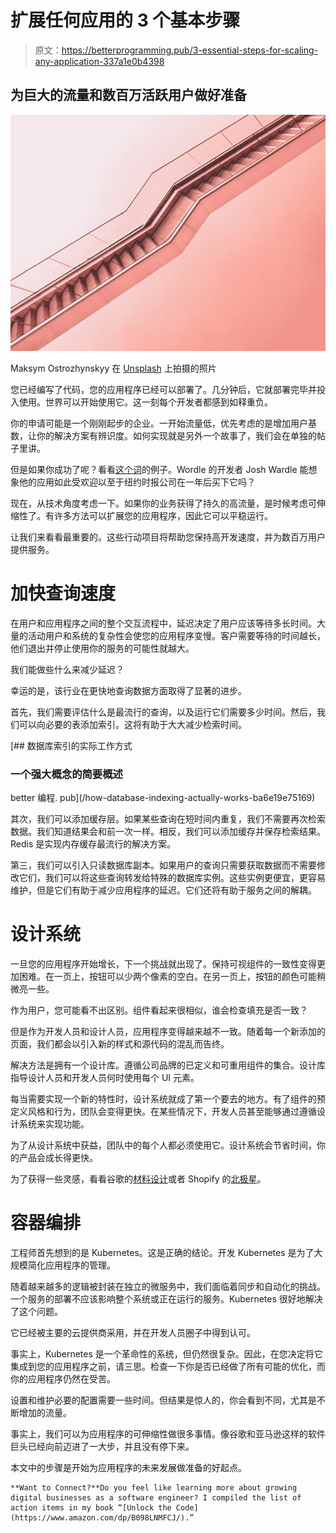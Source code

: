 # 扩展任何应用的 3 个基本步骤

> 原文：<https://betterprogramming.pub/3-essential-steps-for-scaling-any-application-337a1e0b4398>

## 为巨大的流量和数百万活跃用户做好准备

![](img/26cbfa5a8fdf5aa7ae4d03ad1b72d9e9.png)

Maksym Ostrozhynskyy 在 [Unsplash](https://unsplash.com?utm_source=medium&utm_medium=referral) 上拍摄的照片

您已经编写了代码，您的应用程序已经可以部署了。几分钟后，它就部署完毕并投入使用。世界可以开始使用它。这一刻每个开发者都感到如释重负。

你的申请可能是一个刚刚起步的企业。一开始流量低，优先考虑的是增加用户基数，让你的解决方案有辨识度。如何实现就是另外一个故事了，我们会在单独的帖子里讲。

但是如果你成功了呢？看看[这个词](https://www.nytimes.com/games/wordle/index.html)的例子。Wordle 的开发者 Josh Wardle 能想象他的应用如此受欢迎以至于纽约时报公司在一年后买下它吗？

现在，从技术角度考虑一下。如果你的业务获得了持久的高流量，是时候考虑可伸缩性了。有许多方法可以扩展您的应用程序，因此它可以平稳运行。

让我们来看看最重要的。这些行动项目将帮助您保持高开发速度，并为数百万用户提供服务。

# 加快查询速度

在用户和应用程序之间的整个交互流程中，延迟决定了用户应该等待多长时间。大量的活动用户和系统的复杂性会使您的应用程序变慢。客户需要等待的时间越长，他们退出并停止使用你的服务的可能性就越大。

我们能做些什么来减少延迟？

幸运的是，该行业在更快地查询数据方面取得了显著的进步。

首先，我们需要评估什么是最流行的查询，以及运行它们需要多少时间。然后，我们可以向必要的表添加索引。这将有助于大大减少检索时间。

[](/how-database-indexing-actually-works-ba6e19e75169) [## 数据库索引的实际工作方式

### 一个强大概念的简要概述

better 编程. pub](/how-database-indexing-actually-works-ba6e19e75169) 

其次，我们可以添加缓存层。如果某些查询在短时间内重复，我们不需要再次检索数据。我们知道结果会和前一次一样。相反，我们可以添加缓存并保存检索结果。Redis 是实现内存缓存最流行的解决方案。

第三，我们可以引入只读数据库副本。如果用户的查询只需要获取数据而不需要修改它们，我们可以将这些查询转发给特殊的数据库实例。这些实例更便宜，更容易维护，但是它们有助于减少应用程序的延迟。它们还将有助于服务之间的解耦。

# 设计系统

一旦您的应用程序开始增长，下一个挑战就出现了。保持可视组件的一致性变得更加困难。在一页上，按钮可以少两个像素的空白。在另一页上，按钮的颜色可能稍微亮一些。

作为用户，您可能看不出区别。组件看起来很相似，谁会检查填充是否一致？

但是作为开发人员和设计人员，应用程序变得越来越不一致。随着每一个新添加的页面，我们都会以引入新的样式和源代码的混乱而告终。

解决方法是拥有一个设计库。遵循公司品牌的已定义和可重用组件的集合。设计库指导设计人员和开发人员何时使用每个 UI 元素。

每当需要实现一个新的特性时，设计系统就成了第一个要去的地方。有了组件的预定义风格和行为，团队会变得更快。在某些情况下，开发人员甚至能够通过遵循设计系统来实现功能。

为了从设计系统中获益，团队中的每个人都必须使用它。设计系统会节省时间，你的产品会成长得更快。

为了获得一些灵感，看看谷歌的[材料设计](https://m3.material.io/)或者 Shopify 的[北极星](https://polaris.shopify.com/)。

# 容器编排

工程师首先想到的是 Kubernetes。这是正确的结论。开发 Kubernetes 是为了大规模简化应用程序的管理。

随着越来越多的逻辑被封装在独立的微服务中，我们面临着同步和自动化的挑战。一个服务的部署不应该影响整个系统或正在运行的服务。Kubernetes 很好地解决了这个问题。

它已经被主要的云提供商采用，并在开发人员圈子中得到认可。

事实上，Kubernetes 是一个革命性的系统，但仍然很复杂。因此，在您决定将它集成到您的应用程序之前，请三思。检查一下你是否已经做了所有可能的优化，而你的应用程序仍然在受苦。

设置和维护必要的配置需要一些时间。但结果是惊人的，你会看到不同，尤其是不断增加的流量。

事实上，我们可以为应用程序的可伸缩性做很多事情。像谷歌和亚马逊这样的软件巨头已经向前迈进了一大步，并且没有停下来。

本文中的步骤是开始为应用程序的未来发展做准备的好起点。

```
**Want to Connect?**Do you feel like learning more about growing digital businesses as a software engineer? I compiled the list of action items in my book “[Unlock the Code](https://www.amazon.com/dp/B098LNMFCJ/).”
```